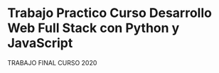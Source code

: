 # Trabajo Practico  Curso Desarrollo Web Full Stack con Python y JavaScript
TRABAJO FINAL CURSO 2020
